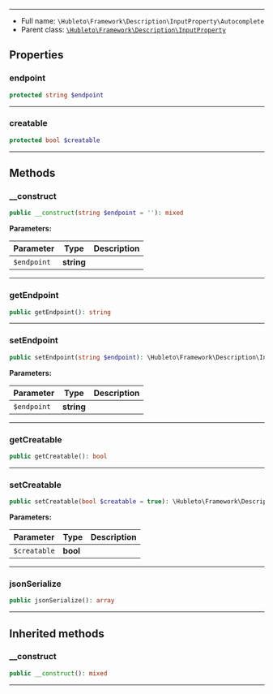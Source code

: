 
***

* Full name: `\Hubleto\Framework\Description\InputProperty\Autocomplete`
* Parent class: [`\Hubleto\Framework\Description\InputProperty`](./)

## Properties

### endpoint

```php
protected string $endpoint
```

***

### creatable

```php
protected bool $creatable
```

***

## Methods

### __construct

```php
public __construct(string $endpoint = ''): mixed
```

**Parameters:**

| Parameter   | Type       | Description |
|-------------|------------|-------------|
| `$endpoint` | **string** |             |

***

### getEndpoint

```php
public getEndpoint(): string
```

***

### setEndpoint

```php
public setEndpoint(string $endpoint): \Hubleto\Framework\Description\InputProperty\Autocomplete
```

**Parameters:**

| Parameter   | Type       | Description |
|-------------|------------|-------------|
| `$endpoint` | **string** |             |

***

### getCreatable

```php
public getCreatable(): bool
```

***

### setCreatable

```php
public setCreatable(bool $creatable = true): \Hubleto\Framework\Description\InputProperty\Autocomplete
```

**Parameters:**

| Parameter    | Type     | Description |
|--------------|----------|-------------|
| `$creatable` | **bool** |             |

***

### jsonSerialize

```php
public jsonSerialize(): array
```

***

## Inherited methods

### __construct

```php
public __construct(): mixed
```

***
